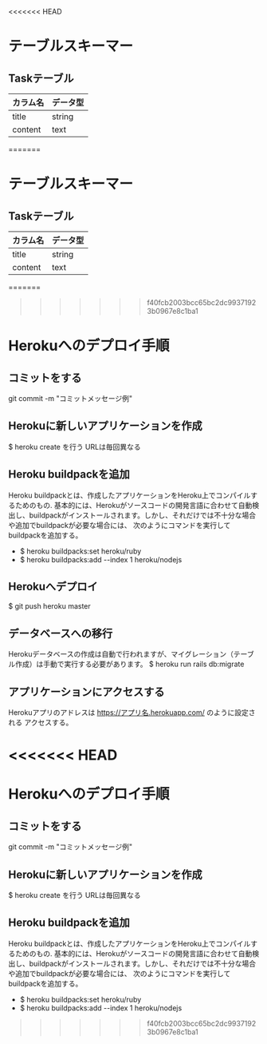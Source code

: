 <<<<<<< HEAD
# テーブルスキーマー

## Taskテーブル

|  カラム名  |  データ型  |
| --------- | -------- |  
|  title    |  string  |
|  content  |  text    |

=======

# テーブルスキーマー

## Taskテーブル

|  カラム名  |  データ型  |
| --------- | -------- |  
|  title    |  string  |
|  content  |  text    |
=======
>>>>>>> f40fcb2003bcc65bc2dc99371923b0967e8c1ba1


# Herokuへのデプロイ手順

## コミットをする
git commit -m "コミットメッセージ例"

## Herokuに新しいアプリケーションを作成
$ heroku create を行う
URLは毎回異なる

## Heroku buildpackを追加
Heroku buildpackとは、作成したアプリケーションをHeroku上でコンパイルするためのもの.
基本的には、Herokuがソースコードの開発言語に合わせて自動検出し、buildpackがインストールされます。しかし、それだけでは不十分な場合や追加でbuildpackが必要な場合には、
次のようにコマンドを実行してbuildpackを追加する。
- $ heroku buildpacks:set heroku/ruby
- $ heroku buildpacks:add --index 1 heroku/nodejs

## Herokuへデプロイ
 $ git push heroku master

## データベースへの移行
Herokuデータベースの作成は自動で行われますが、マイグレーション（テーブル作成）は手動で実行する必要があります。
$ heroku run rails db:migrate

## アプリケーションにアクセスする
Herokuアプリのアドレスは https://アプリ名.herokuapp.com/ のように設定される
アクセスする。

<<<<<<< HEAD
=======
# Herokuへのデプロイ手順

## コミットをする
git commit -m "コミットメッセージ例"

## Herokuに新しいアプリケーションを作成
$ heroku create を行う
URLは毎回異なる

## Heroku buildpackを追加
Heroku buildpackとは、作成したアプリケーションをHeroku上でコンパイルするためのもの.
基本的には、Herokuがソースコードの開発言語に合わせて自動検出し、buildpackがインストールされます。しかし、それだけでは不十分な場合や追加でbuildpackが必要な場合には、
次のようにコマンドを実行してbuildpackを追加する。
- $ heroku buildpacks:set heroku/ruby
- $ heroku buildpacks:add --index 1 heroku/nodejs
>>>>>>> f40fcb2003bcc65bc2dc99371923b0967e8c1ba1
